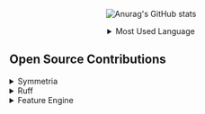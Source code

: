 <div align="center">
  
![Anurag's GitHub stats](https://github-readme-stats.vercel.app/api?username=VascoSch92&show_icons=true&rank_icon=github&theme=transparent&include_all_commits=true&show=prs_merged)

<details>
  <summary>Most Used Language</summary>

  <div align="center">

  [![Top Langs](https://github-readme-stats.vercel.app/api/top-langs/?username=VascoSch92&layout=compact&theme=transparent)](https://github.com/anuraghazra/github-readme-stats)

  </div>
        
</details>

</div>

## Open Source Contributions

<details>
  <summary>Symmetria</summary>
  
  - **Description:**  Symmetria provides an intuitive, thorough, and comprehensive framework for interacting with the symmetric group and its elements.  
  
  - **Repository:**  [VascoSch92/symmetria](https://github.com/VascoSch92/symmetria)
    
  - **(Some) Contributions:**  Creator & Maintainer  
    
</details>

<details>
  <summary>Ruff</summary>

  - **Description:**  An extremely fast Python linter and code formatter, written in Rust.
  
  - **Repository:**  [astral-sh/ruff](https://github.com/astral-sh/ruff)
    
  - **(Some) Contributions:**
      - https://github.com/astral-sh/ruff/pull/15980
      - https://github.com/astral-sh/ruff/pull/15930
      - https://github.com/astral-sh/ruff/pull/15988
    
</details>

<details>
  <summary>Feature Engine</summary>

  - **Description:**  Feature engineering package with sklearn like functionality.
  
  - **Repository:**  [feature-engine/feature_engine](https://github.com/feature-engine/feature_engine)
    
  - **(Some) Contributions:**
      - https://github.com/feature-engine/feature_engine/pull/806
        
</details>
